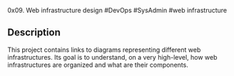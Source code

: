0x09. Web infrastructure design
#DevOps
#SysAdmin
#web infrastructure

## Description

This project contains links to diagrams representing different web infrastructures.
Its goal is to understand, on a very high-level, how web infrastructures are organized and what are their components.
